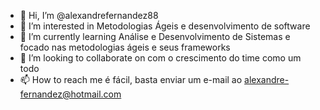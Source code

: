 - 👋 Hi, I’m @alexandrefernandez88
- 👀 I’m interested in  Metodologias Ágeis e desenvolvimento de software
- 🌱 I’m currently learning Análise e Desenvolvimento de Sistemas e focado nas metodologias ágeis e seus frameworks
- 💞️ I’m looking to collaborate on  com o crescimento do time como um todo
- 📫 How to reach me  é fácil, basta enviar um e-mail ao alexandre-fernandez@hotmail.com

<!---
alexandrefernandez88/alexandrefernandez88 is a ✨ special ✨ repository because its `README.md` (this file) appears on your GitHub profile.
You can click the Preview link to take a look at your changes.
--->

